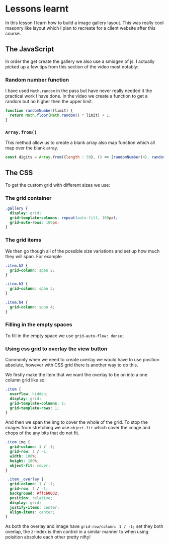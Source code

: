 # Lessons learnt

In this lesson I learn how to build a image gallery layout. This was really cool masonry like layout which I plan to recreate for a client website after this course.

## The JavaScript

In order the get create the gallery we also use a smidgen of js. I actually picked up a few tips from this section of the video most notably:

### Random number function

I have used `Math.random` in the pass but have never really needed it the practical work I have done. In the video we create a function to get a random but no higher then the upper limit.

```javascript
function randomNumber(limit) {
  return Math.floor(Math.random() * limit) + 1;
}
```

### `Array.from()`

This method allow us to create a blank array also map function which all map over the blank array.

```javascript
const digits = Array.from({length : 50}, () => [randomNumber(4), randomNumber(4)]);
```

## The CSS

To get the custom grid with different sizes we use:

### The grid container

```css
.gallery {
  display: grid;
  grid-template-columns: repeat(auto-fill, 100px);
  grid-auto-rows: 100px;
}
```

### The grid items

We then go though all of the possible size variations and set up how much they will span. For example

```css
.item.h2 {
  grid-column: span 2;
}

.item.h3 {
  grid-column: span 3;
}

.item.h4 {
  grid-column: span 4;
}
```

### Filling in the empty spaces

To fill in the empty space we use `grid-auto-flow: dense;`

### Using css grid to overlay the view button

Commonly when we need to create overlay we would have to use position absolute, however with CSS grid there is another way to do this.

We firstly make the item that we want the overlay to be on into a one column grid like so:

```css
.item {
  overflow: hidden;
  display: grid;
  grid-template-columns: 1;
  grid-template-rows: 1;
}
```

And then we span the img to cover the whole of the grid. To stop the images from stretching we use `object-fit` which cover the image and chops of the any bits that do not fit.

```css
.item img {
  grid-column: 1 / -1;
  grid-row: 1 / -1;
  width: 100%;
  height: 100%;
  object-fit: cover;
}

 .item__overlay {
  grid-column: 1 / -1;
  grid-row: 1 / -1;
  background: #ffc60032;
  position: relative;
  display: grid;
  justify-items: center;
  align-items: center;
}
```

As both the overlay and image have  `grid-row/column: 1 / -1;` set they both overlap, the z-index is then control in a similar manner to when using poisition absolute each other pretty nifty!
